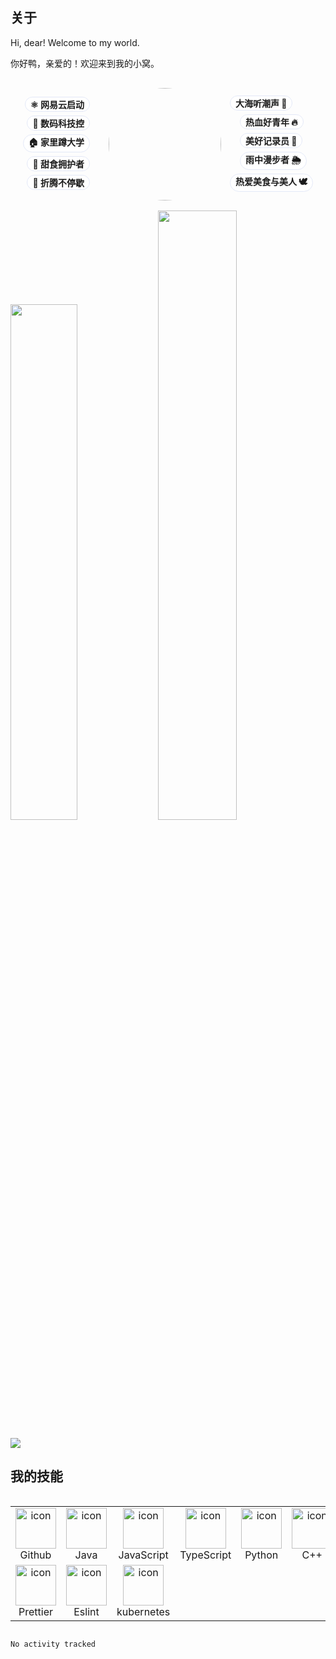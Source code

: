 ## 关于

Hi, dear! Welcome to my world.

你好鸭，亲爱的！欢迎来到我的小窝。

<style>
  .container {
      display: flex;
      padding-top: 1rem;
      flex-direction: column;
      align-items: center;
    }

    .author-info {
      display: flex;
      align-items: center;
      margin: 0 0 16px 0;
    }

    .author-tag-left {
      display: flex;
      flex-direction: column;
      align-items: flex-end;
    }

    .author-tag-right {
      display: flex;
      flex-direction: column;
      align-items: flex-start;
    }

    .author-img {
      margin: 0 30px;
      border-radius: 50%;
      width: 180px;
      height: 180px;
      position: relative;
      background: var(--guole-secondbg);
      user-select: none;
      -webkit-user-select: none;
    }

    .author-img img {
      border-radius: 200px;
    }

    .author-tag {
      transform: translate(0, -4px);
      padding: 1px 8px;
      background: #fff;
      border: 1px solid #e3e8f7;
      border-radius: 40px;
      margin-top: 6px;
      font-size: 14px;
      font-weight: 700;
      box-shadow: 0 5px 12px -5px rgba(102, 68, 68, 0.00);
      animation: 6s ease-in-out 0s infinite normal none running floating;
    }

    .author-tag:nth-child(1) {
      animation-delay: 0s;
    }

    .author-tag-right .author-tag:first-child,
    .author-tag-right .author-tag:last-child {
      margin-left: -16px;
    }

    @keyframes floating {
      0% {
        transform: translate(0, -4px)
      }

      50% {
        transform: translate(0, 4px)
      }

      100% {
        transform: translate(0, -4px)
      }
    }
  .card-container {
    display: flex;
    flex-direction: column;
  }
</style>

<div class="container">
    <div class="author-info">
      <div class="author-tag-left">
        <span class="author-tag">⚛️ 网易云启动</span>
        <span class="author-tag">🤖️ 数码科技控</span>
        <span class="author-tag">🏠 家里蹲大学</span>
        <span class="author-tag">🍭 甜食拥护者</span>
        <span class="author-tag">🔨 折腾不停歇</span>
      </div>
      <div class="author-img">
        <img class="entered loaded" src="https://cdn.sa.net/2024/02/26/o4aLYDMfcb5Eji6.jpg"
          data-lazy-src="https://cdn.sa.net/2024/02/26/o4aLYDMfcb5Eji6.jpg" style="width:100%;height:100%"
          data-ll-status="loaded">
      </div>
      <div class="author-tag-right">
        <span class="author-tag">大海听潮声 🌊</span>
        <span class="author-tag">热血好青年 🔥</span>
        <span class="author-tag">美好记录员 📸</span>
        <span class="author-tag">雨中漫步者 🌦️</span>
        <span class="author-tag">热爱美食与美人 🕊️</span>
      </div>
    </div>
  </div>

<div class=".card-container">
  <img src="https://github-readme-stats.vercel.app/api?username=bluehyssopu" width=46%">
  <img src="https://streak-stats.demolab.com?user=bluehyssopu" width="50%">
</div>

<img src="https://github-readme-stats.vercel.app/api/wakatime?username=Goblin&hide_border=true&layout=compact&hide_title=true&langs_count=14&range=all_time"></img>

## 我的技能

<div style="display: flex; align-items: flex-start; align: center">
  <table align="center">
    <tr>
      <td align="center" width="96">
        <img src="https://techstack-generator.vercel.app/github-icon.svg" alt="icon" width="65" height="65" />
        <br>Github
      </td>
      <td align="center" width="96">
        <img src="https://techstack-generator.vercel.app/java-icon.svg" alt="icon" width="65" height="65" />
        <br>Java
      </td>
      <td align="center" width="96">
        <img src="https://techstack-generator.vercel.app/js-icon.svg" alt="icon" width="65" height="65" />
        <br>JavaScript
      </td>
      <td align="center" width="96">
        <img src="https://techstack-generator.vercel.app/ts-icon.svg" alt="icon" width="65" height="65" />
        <br>TypeScript
      </td>
      <td align="center" width="96">
        <a href="#macropower-tech">
          <img src="https://techstack-generator.vercel.app/python-icon.svg" alt="icon" width="65" height="65" />
        </a>
        <br>Python
      </td>
      <td align="center" width="96">
        <img src="https://techstack-generator.vercel.app/cpp-icon.svg" alt="icon" width="65" height="65" />
        <br>C++
      </td>
      <td align="center" width="96">
        <img src="https://techstack-generator.vercel.app/mysql-icon.svg" alt="icon" width="65" height="65" />
        <br>MySQL
      </td>
      <td align="center" width="96">
        <img src="https://techstack-generator.vercel.app/webpack-icon.svg" alt="icon" width="65" height="65" />
        <br>Webpack
      </td>
      <td align="center" width="96">
        <img src="https://techstack-generator.vercel.app/nginx-icon.svg" alt="icon" width="65" height="65" />
        <br>Nginx
      </td>
      <td align="center" width="96">
        <img src="https://techstack-generator.vercel.app/docker-icon.svg" alt="icon" width="65" height="65" />
        <br>Docker
      </td>
    </tr>
    <tr>
      <td align="center" width="96">
        <img src="https://techstack-generator.vercel.app/prettier-icon.svg" alt="icon" width="65" height="65" />
        <br>Prettier
      </td>
      <td align="center" width="96">
        <img src="https://techstack-generator.vercel.app/eslint-icon.svg" alt="icon" width="65" height="65" />
        <br>Eslint
      </td>
      <td align="center" width="96">
        <img src="https://techstack-generator.vercel.app/kubernetes-icon.svg" alt="icon" width="65" height="65" />
        <br>kubernetes
      </td>
    </tr>
  </table>
  <br><br>
</div>

<!--START_SECTION:waka-->

```txt
No activity tracked
```

<!--END_SECTION:waka-->

